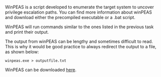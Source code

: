 WinPEAS is a script developed to enumerate the target system to uncover privilege escalation paths.
You can find more information about winPEAS and download either the precompiled executable or a .bat script.

WinPEAS will run commands similar to the ones listed in the previous task and print their output.

The output from winPEAS can be lengthy and sometimes difficult to read.
This is why it would be good practice to always redirect the output to a file, as shown below:

```Command-Prompt
winpeas.exe > outputfile.txt
```


WinPEAS can be downloaded [here](https://github.com/carlospolop/PEASS-ng/tree/master/winPEAS).